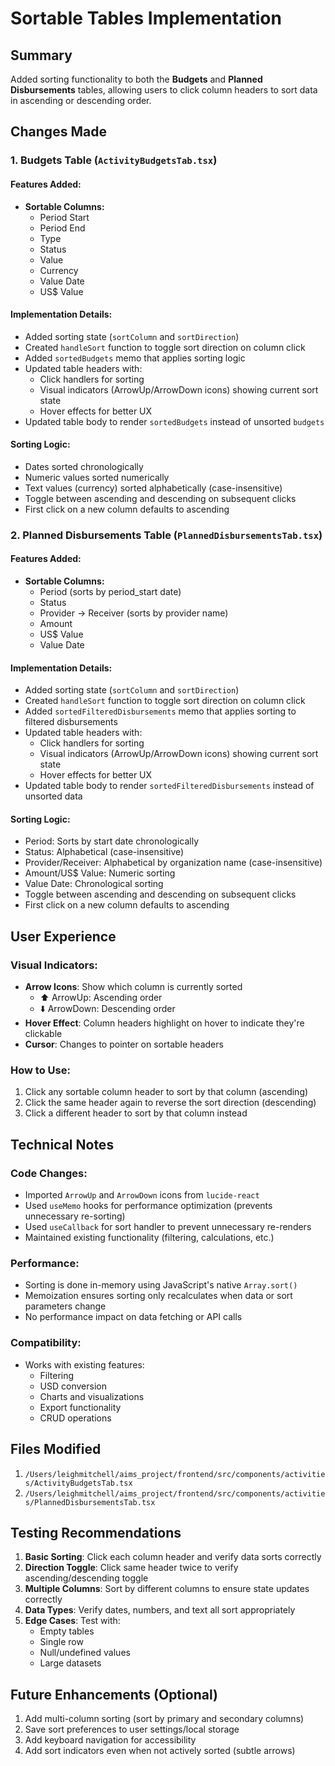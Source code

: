 # Sortable Tables Implementation

## Summary
Added sorting functionality to both the **Budgets** and **Planned Disbursements** tables, allowing users to click column headers to sort data in ascending or descending order.

## Changes Made

### 1. Budgets Table (`ActivityBudgetsTab.tsx`)

#### Features Added:
- **Sortable Columns:**
  - Period Start
  - Period End
  - Type
  - Status
  - Value
  - Currency
  - Value Date
  - US$ Value

#### Implementation Details:
- Added sorting state (`sortColumn` and `sortDirection`)
- Created `handleSort` function to toggle sort direction on column click
- Added `sortedBudgets` memo that applies sorting logic
- Updated table headers with:
  - Click handlers for sorting
  - Visual indicators (ArrowUp/ArrowDown icons) showing current sort state
  - Hover effects for better UX
- Updated table body to render `sortedBudgets` instead of unsorted `budgets`

#### Sorting Logic:
- Dates sorted chronologically
- Numeric values sorted numerically
- Text values (currency) sorted alphabetically (case-insensitive)
- Toggle between ascending and descending on subsequent clicks
- First click on a new column defaults to ascending

### 2. Planned Disbursements Table (`PlannedDisbursementsTab.tsx`)

#### Features Added:
- **Sortable Columns:**
  - Period (sorts by period_start date)
  - Status
  - Provider → Receiver (sorts by provider name)
  - Amount
  - US$ Value
  - Value Date

#### Implementation Details:
- Added sorting state (`sortColumn` and `sortDirection`)
- Created `handleSort` function to toggle sort direction on column click
- Added `sortedFilteredDisbursements` memo that applies sorting to filtered disbursements
- Updated table headers with:
  - Click handlers for sorting
  - Visual indicators (ArrowUp/ArrowDown icons) showing current sort state
  - Hover effects for better UX
- Updated table body to render `sortedFilteredDisbursements` instead of unsorted data

#### Sorting Logic:
- Period: Sorts by start date chronologically
- Status: Alphabetical (case-insensitive)
- Provider/Receiver: Alphabetical by organization name (case-insensitive)
- Amount/US$ Value: Numeric sorting
- Value Date: Chronological sorting
- Toggle between ascending and descending on subsequent clicks
- First click on a new column defaults to ascending

## User Experience

### Visual Indicators:
- **Arrow Icons**: Show which column is currently sorted
  - ⬆️ ArrowUp: Ascending order
  - ⬇️ ArrowDown: Descending order
- **Hover Effect**: Column headers highlight on hover to indicate they're clickable
- **Cursor**: Changes to pointer on sortable headers

### How to Use:
1. Click any sortable column header to sort by that column (ascending)
2. Click the same header again to reverse the sort direction (descending)
3. Click a different header to sort by that column instead

## Technical Notes

### Code Changes:
- Imported `ArrowUp` and `ArrowDown` icons from `lucide-react`
- Used `useMemo` hooks for performance optimization (prevents unnecessary re-sorting)
- Used `useCallback` for sort handler to prevent unnecessary re-renders
- Maintained existing functionality (filtering, calculations, etc.)

### Performance:
- Sorting is done in-memory using JavaScript's native `Array.sort()`
- Memoization ensures sorting only recalculates when data or sort parameters change
- No performance impact on data fetching or API calls

### Compatibility:
- Works with existing features:
  - Filtering
  - USD conversion
  - Charts and visualizations
  - Export functionality
  - CRUD operations

## Files Modified

1. `/Users/leighmitchell/aims_project/frontend/src/components/activities/ActivityBudgetsTab.tsx`
2. `/Users/leighmitchell/aims_project/frontend/src/components/activities/PlannedDisbursementsTab.tsx`

## Testing Recommendations

1. **Basic Sorting**: Click each column header and verify data sorts correctly
2. **Direction Toggle**: Click same header twice to verify ascending/descending toggle
3. **Multiple Columns**: Sort by different columns to ensure state updates correctly
4. **Data Types**: Verify dates, numbers, and text all sort appropriately
5. **Edge Cases**: Test with:
   - Empty tables
   - Single row
   - Null/undefined values
   - Large datasets

## Future Enhancements (Optional)

1. Add multi-column sorting (sort by primary and secondary columns)
2. Save sort preferences to user settings/local storage
3. Add keyboard navigation for accessibility
4. Add sort indicators even when not actively sorted (subtle arrows)

